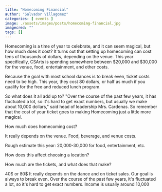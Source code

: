 ```yaml
---
title: "Homecoming Financial"
author: "Salvador Villagomez"
categories: [ events ]
image: ./assets/images/posts/homecoming-financial.jpg
imagecred: ""
tags: []
---
```


Homecoming is a time of year to celebrate, and it can seem magical, but how much does it cost? It turns out that setting up homecoming can cost tens of thousands of dollars, depending on the venue. This year specifically, CSArts is spending somewhere between \$20,000 and \$30,000 for the venue, food, entertainment, and other costs.

Because the goal with most school dances is to break even, ticket costs need to be high. This year, they cost 80 dollars, or half as much if you qualify for the free and reduced lunch program.

So what does it all add up to? "Over the course of the past few years, it has fluctuated a lot, so it's hard to get exact numbers, but usually we make about 10,000 dollars," said head of leadership Mrs. Cardenas. So remember that the cost of your ticket goes to making Homecoming just a little more magical.

How much does homecoming cost?

It really depends on the venue. Food, beverage, and venue costs.

Rough estimate this year: 20,000-30,000 for food, entertainment, etc.

How does this affect choosing a location?

How much are the tickets, and what does that make?

40\$ or 80\$ It really depends on the dance and on ticket sales. Our goal is always to break even. Over the course of the past few years, it's fluctuated a lot, so it's hard to get exact numbers. Income is usually around 10,000